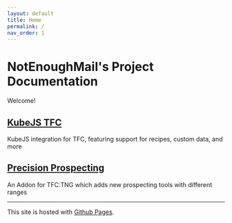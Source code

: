 ```yaml
---
layout: default
title: Home
permalink: /
nav_order: 1
---
```


# NotEnoughMail's Project Documentation

Welcome!

## [KubeJS TFC](kubejs_tfc/)

KubeJS integration for TFC, featuring support for recipes, custom data, and more

## [Precision Prospecting](precpros/)

An Addon for TFC:TNG which adds new prospecting tools with different ranges

---

This site is hosted with [Github Pages](https://pages.github.com/).